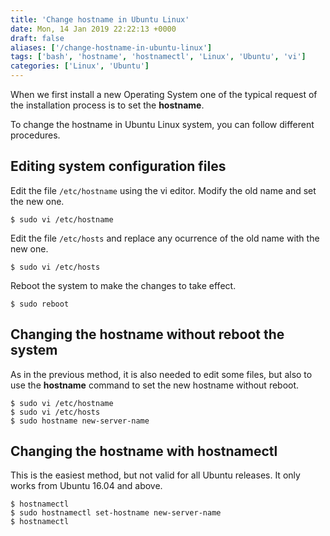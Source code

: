 ```yaml
---
title: 'Change hostname in Ubuntu Linux'
date: Mon, 14 Jan 2019 22:22:13 +0000
draft: false
aliases: ['/change-hostname-in-ubuntu-linux']
tags: ['bash', 'hostname', 'hostnamectl', 'Linux', 'Ubuntu', 'vi']
categories: ['Linux', 'Ubuntu']
---
```


When we first install a new Operating System one of the typical request of the installation process is to set the **hostname**.

To change the hostname in Ubuntu Linux system, you can follow different procedures.

## Editing system configuration files

Edit the file `/etc/hostname` using the vi editor. Modify the old name and set the new one.

    $ sudo vi /etc/hostname

Edit the file `/etc/hosts` and replace any ocurrence of the old name with the new one.

    $ sudo vi /etc/hosts

Reboot the system to make the changes to take effect.

    $ sudo reboot

## Changing the hostname without reboot the system

As in the previous method, it is also needed to edit some files, but also to use the **hostname** command to set the new hostname without reboot.

```
$ sudo vi /etc/hostname  
$ sudo vi /etc/hosts  
$ sudo hostname new-server-name 
```

## Changing the hostname with **hostnamectl**

This is the easiest method, but not valid for all Ubuntu releases. It only works from Ubuntu 16.04 and above.

```
$ hostnamectl  
$ sudo hostnamectl set-hostname new-server-name  
$ hostnamectl
```
